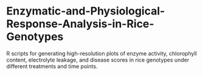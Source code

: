 # Enzymatic-and-Physiological-Response-Analysis-in-Rice-Genotypes
R scripts for generating high-resolution plots of enzyme activity, chlorophyll content, electrolyte leakage, and disease scores in rice genotypes under different treatments and time points.
